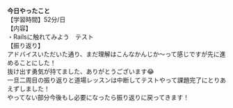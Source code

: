 **今日やったこと**<br>
【学習時間】52分/日<br>
【内容】<br>
・Railsに触れてみよう　テスト<br>
【振り返り】<br>
アドバイスいただいた通り、まだ理解はこんなかんじか〜って感じですが先に進めることにした！<br>
抜け出す勇気が持てました、ありがとうございます😂<br>
一旦二周目の振り返りと道場レッスンは中断してテストやって課題完了にとりあえずしました！<br>
やってない部分今後もし必要になったら振り返りに戻ってきます！<br>